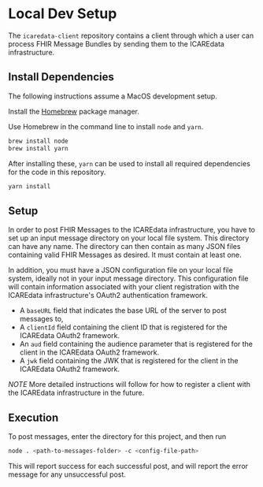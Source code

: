 # Local Dev Setup

The `icaredata-client` repository contains a client through which a user can process FHIR Message Bundles by sending them to the ICAREdata infrastructure.

## Install Dependencies  

The following instructions assume a MacOS development setup.

Install the [Homebrew](https://brew.sh/) package manager.

Use Homebrew in the command line to install `node` and `yarn`.

```bash
brew install node
brew install yarn
```

After installing these, `yarn` can be used to install all required dependencies for the code in this repository.

```bash
yarn install
```

## Setup

In order to post FHIR Messages to the ICAREdata infrastructure, you have to set up an input message directory on your local file system. This directory can have any name. The directory can then contain as many JSON files containing valid FHIR Messages as desired. It must contain at least one.

In addition, you must have a JSON configuration file on your local file system, ideally not in your input message directory. This configuration file will contain information associated with your client registration with the ICAREdata infrastructure's OAuth2 authentication framework.

* A `baseURL` field that indicates the base URL of the server to post messages to,
* A `clientId` field containing the client ID that is registered for the ICAREdata OAuth2 framework.
* An `aud` field containing the audience parameter that is registered for the client in the ICAREdata OAuth2 framework.
* A `jwk` field containing the JWK that is registered for the client in the ICAREdata OAuth2 framework.

*NOTE* More detailed instructions will follow for how to register a client with the ICAREdata infrastructure in the future.

## Execution

To post messages, enter the directory for this project, and then run

```bash
node . <path-to-messages-folder> -c <config-file-path>
```

This will report success for each successful post, and will report the error message for any unsuccessful post.

